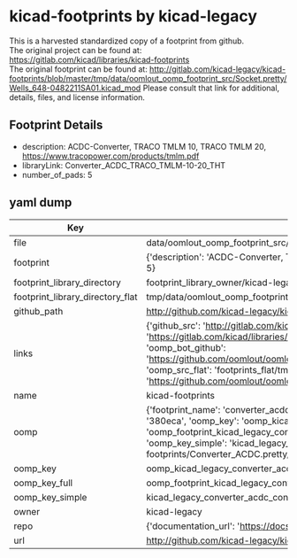 # kicad-footprints by kicad-legacy  
This is a harvested standardized copy of a footprint from github.  
The original project can be found at:  
https://gitlab.com/kicad/libraries/kicad-footprints  
The original footprint can be found at:
http://gitlab.com/kicad-legacy/kicad-footprints/blob/master/tmp/data/oomlout_oomp_footprint_src/Socket.pretty/Wells_648-0482211SA01.kicad_mod
Please consult that link for additional, details, files, and license information.  
## Footprint Details
* description: ACDC-Converter, TRACO TMLM 10, TRACO TMLM 20, https://www.tracopower.com/products/tmlm.pdf  
* libraryLink: Converter_ACDC_TRACO_TMLM-10-20_THT  
* number_of_pads: 5  
## yaml dump  
| Key | Value |  
| --- | --- |  
| file | data/oomlout_oomp_footprint_src/kicad-footprints/Converter_ACDC.pretty/Converter_ACDC_TRACO_TMLM-10-20_THT.kicad_mod |  
| footprint | {'description': 'ACDC-Converter, TRACO TMLM 10, TRACO TMLM 20, https://www.tracopower.com/products/tmlm.pdf', 'libraryLink': 'Converter_ACDC_TRACO_TMLM-10-20_THT', 'number_of_pads': 5} |  
| footprint_library_directory | footprint_library_owner/kicad-legacy_kicad-footprints |  
| footprint_library_directory_flat | tmp/data/oomlout_oomp_footprint_src/footprints_flat/kicad_legacy_converter_acdc_converter_acdc_traco_tmlm_10_20_tht/working |  
| github_path | http://github.com/kicad-legacy/kicad-footprints/blob/master/tmp/data/oomlout_oomp_footprint_src/Converter_ACDC.pretty/Converter_ACDC_TRACO_TMLM-10-20_THT.kicad_mod |  
| links | {'github_src': 'http://gitlab.com/kicad-legacy/kicad-footprints/blob/master/tmp/data/oomlout_oomp_footprint_src/Socket.pretty/Wells_648-0482211SA01.kicad_mod', 'github_src_repo': 'https://gitlab.com/kicad/libraries/kicad-footprints', 'oomp_bot': 'tmp/data/oomlout_oomp_footprint_src/footprints/kicad_legacy_converter_acdc_converter_acdc_traco_tmlm_10_20_tht/working', 'oomp_bot_github': 'https://github.com/oomlout/oomlout_oomp_footprint_bot/tree/main/tmp/data/oomlout_oomp_footprint_src/footprints/kicad_legacy_converter_acdc_converter_acdc_traco_tmlm_10_20_tht/working', 'oomp_src_flat': 'footprints_flat/tmp/data/oomlout_oomp_footprint_src/footprints_flat/kicad_legacy_converter_acdc_converter_acdc_traco_tmlm_10_20_tht/working', 'oomp_src_flat_github': 'https://github.com/oomlout/oomlout_oomp_footprint_src/tree/main/tmp/data/oomlout_oomp_footprint_src/footprints_flat/kicad_legacy_converter_acdc_converter_acdc_traco_tmlm_10_20_tht/working'} |  
| name | kicad-footprints |  
| oomp | {'footprint_name': 'converter_acdc_traco_tmlm_10_20_tht', 'library_name': 'converter_acdc', 'md5': '380eca4a77dab5627e56fab2e702f335', 'md5_10': '380eca4a77', 'md5_5': '380ec', 'md5_6': '380eca', 'oomp_key': 'oomp_kicad_legacy_converter_acdc_converter_acdc_traco_tmlm_10_20_tht', 'oomp_key_extra': 'oomp_footprint_kicad_legacy_converter_acdc_converter_acdc_traco_tmlm_10_20_tht', 'oomp_key_full': 'oomp_footprint_kicad_legacy_converter_acdc_converter_acdc_traco_tmlm_10_20_tht_380eca', 'oomp_key_simple': 'kicad_legacy_converter_acdc_converter_acdc_traco_tmlm_10_20_tht', 'original_filename': 'data/oomlout_oomp_footprint_src/kicad-footprints/Converter_ACDC.pretty/Converter_ACDC_TRACO_TMLM-10-20_THT.kicad_mod', 'owner_name': 'kicad_legacy'} |  
| oomp_key | oomp_kicad_legacy_converter_acdc_converter_acdc_traco_tmlm_10_20_tht |  
| oomp_key_full | oomp_footprint_kicad_legacy_converter_acdc_converter_acdc_traco_tmlm_10_20_tht |  
| oomp_key_simple | kicad_legacy_converter_acdc_converter_acdc_traco_tmlm_10_20_tht |  
| owner | kicad-legacy |  
| repo | {'documentation_url': 'https://docs.github.com/rest/repos/repos#get-a-repository', 'message': 'Not Found'} |  
| url | http://github.com/kicad-legacy/kicad-footprints |  

